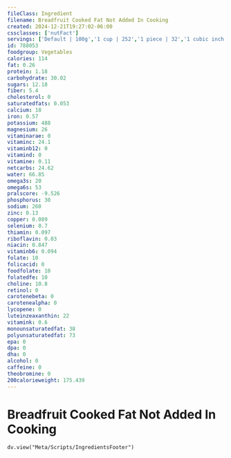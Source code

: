 ```yaml
---
fileClass: Ingredient
filename: Breadfruit Cooked Fat Not Added In Cooking
created: 2024-12-21T19:27:02-06:00
cssclasses: ['nutFact']
servings: ['Default | 100g','1 cup | 252','1 piece | 32','1 cubic inch | 18']
id: 788053
foodgroup: Vegetables
calories: 114
fat: 0.26
protein: 1.18
carbohydrate: 30.02
sugars: 12.18
fiber: 5.4
cholesterol: 0
saturatedfats: 0.053
calcium: 18
iron: 0.57
potassium: 488
magnesium: 26
vitaminarae: 0
vitaminc: 24.1
vitaminb12: 0
vitamind: 0
vitamine: 0.11
netcarbs: 24.62
water: 66.85
omega3s: 20
omega6s: 53
pralscore: -9.526
phosphorus: 30
sodium: 260
zinc: 0.13
copper: 0.089
selenium: 0.7
thiamin: 0.097
riboflavin: 0.03
niacin: 0.847
vitaminb6: 0.094
folate: 10
folicacid: 0
foodfolate: 10
folatedfe: 10
choline: 10.8
retinol: 0
carotenebeta: 0
carotenealpha: 0
lycopene: 0
luteinzeaxanthin: 22
vitamink: 0.6
monounsaturatedfat: 38
polyunsaturatedfat: 73
epa: 0
dpa: 0
dha: 0
alcohol: 0
caffeine: 0
theobromine: 0
200calorieweight: 175.439
---
```


# Breadfruit Cooked Fat Not Added In Cooking

```dataviewjs
dv.view("Meta/Scripts/IngredientsFooter")
```